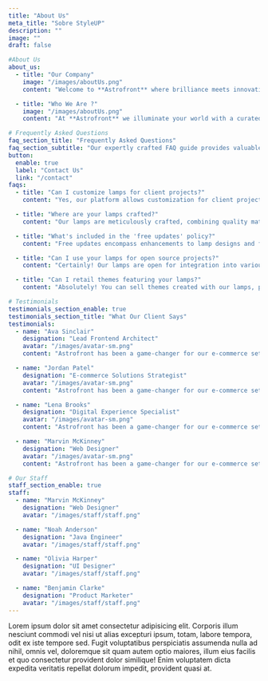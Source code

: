 ```yaml
---
title: "About Us"
meta_title: "Sobre StyleUP"
description: ""
image: ""
draft: false

#About Us
about_us:
  - title: "Our Company"
    image: "/images/aboutUs.png"
    content: "Welcome to **Astrofront** where brilliance meets innovation. We take pride in being your ultimate destination for exquisite lighting solutions that illuminate spaces and lives alike. With a passion for creating luminous experiences, we curate a diverse range of cutting-edge light fixtures designed to elevate any environment. Our commitment to quality craftsmanship and a keen eye for aesthetic appeal ensures that each product we offer is not just a source of light,<br/><br/> but a work of art in its own right. Whether you're seeking ambient elegance for your home or functional brilliance for a commercial space, [Your Company Name] is dedicated to bringing your vision to light. Explore our collection and let your surroundings shine with a touch of our radiant expertise. Elevate your space, embrace the light, only with **Astrofront**."

  - title: "Who We Are ?"
    image: "/images/aboutUs.png"
    content: "At **Astrofront** we illuminate your world with a curated collection of exceptional lighting solutions. Established with a passion for transforming spaces and creating ambiance, we stand as a beacon of quality and style in the realm of lighting. With a keen eye for design and a commitment to sourcing the finest materials, we pride ourselves on offering a diverse range of work that not only brighten spaces but also elevate aesthetics. <br/><br/> Committed to delivering excellence, we prioritize customer satisfaction and provide expert guidance to help you find the perfect lighting solution for any setting. Welcome to **Astrofront** where light meets inspiration. Illuminate your world today!"

# Frequently Asked Questions
faq_section_title: "Frequently Asked Questions"
faq_section_subtitle: "Our expertly crafted FAQ guide provides valuable insights on selecting the perfect table lamp to complement your decor and meet your specific lighting needs."
button:
  enable: true
  label: "Contact Us"
  link: "/contact"
faqs:
  - title: "Can I customize lamps for client projects?"
    content: "Yes, our platform allows customization for client projects, ensuring unique and tailored solutions. Yes, our platform allows customization for client projects, ensuring unique and tailored solutions."

  - title: "Where are your lamps crafted?"
    content: "Our lamps are meticulously crafted, combining quality materials and skilled workmanship to deliver exceptional products. Our lamps are meticulously crafted, combining quality materials and skilled workmanship to deliver exceptional products."

  - title: "What's included in the 'free updates' policy?"
    content: "Free updates encompass enhancements to lamp designs and features, ensuring your collection stays current and appealing. Free updates encompass enhancements to lamp designs and features, ensuring your collection stays current and appealing"

  - title: "Can I use your lamps for open source projects?"
    content: "Certainly! Our lamps are open for integration into various projects, fostering creativity and innovation. Certainly! Our lamps are open for integration into various projects, fostering creativity and innovation."

  - title: "Can I retail themes featuring your lamps?"
    content: "Absolutely! You can sell themes created with our lamps, providing stylish solutions for diverse design needs. Absolutely! You can sell themes created with our lamps, providing stylish solutions for diverse design needs."

# Testimonials
testimonials_section_enable: true
testimonials_section_title: "What Our Client Says"
testimonials:
  - name: "Ava Sinclair"
    designation: "Lead Frontend Architect"
    avatar: "/images/avatar-sm.png"
    content: "Astrofront has been a game-changer for our e-commerce setup. This Astro-Shopify boilerplate blends the speed and flexibility of Astro with the powerful e-commerce capabilities of Shopify, giving us the perfect foundation for a high-performance, modern storefront. Setup was smooth, and it’s optimized for seamless integration with Shopify’s API, so we were able to get our site up and running quickly without compromising on customizations or functionality. Astrofront’s clean codebase and scalability make it an ideal solution for any team looking to leverage Astro’s benefits in an e-commerce context. Highly recommended for anyone looking to streamline their Shopify store with the speed of Astro!"

  - name: "Jordan Patel"
    designation: "E-commerce Solutions Strategist"
    avatar: "/images/avatar-sm.png"
    content: "Astrofront has been a game-changer for our e-commerce setup. This Astro-Shopify boilerplate blends the speed and flexibility of Astro with the powerful e-commerce capabilities of Shopify, giving us the perfect foundation for a high-performance, modern storefront. Setup was smooth, and it’s optimized for seamless integration with Shopify’s API, so we were able to get our site up and running quickly without compromising on customizations or functionality. Astrofront’s clean codebase and scalability make it an ideal solution for any team looking to leverage Astro’s benefits in an e-commerce context. Highly recommended for anyone looking to streamline their Shopify store with the speed of Astro!"

  - name: "Lena Brooks"
    designation: "Digital Experience Specialist"
    avatar: "/images/avatar-sm.png"
    content: "Astrofront has been a game-changer for our e-commerce setup. This Astro-Shopify boilerplate blends the speed and flexibility of Astro with the powerful e-commerce capabilities of Shopify, giving us the perfect foundation for a high-performance, modern storefront. Setup was smooth, and it’s optimized for seamless integration with Shopify’s API, so we were able to get our site up and running quickly without compromising on customizations or functionality. Astrofront’s clean codebase and scalability make it an ideal solution for any team looking to leverage Astro’s benefits in an e-commerce context. Highly recommended for anyone looking to streamline their Shopify store with the speed of Astro!"

  - name: "Marvin McKinney"
    designation: "Web Designer"
    avatar: "/images/avatar-sm.png"
    content: "Astrofront has been a game-changer for our e-commerce setup. This Astro-Shopify boilerplate blends the speed and flexibility of Astro with the powerful e-commerce capabilities of Shopify, giving us the perfect foundation for a high-performance, modern storefront. Setup was smooth, and it’s optimized for seamless integration with Shopify’s API, so we were able to get our site up and running quickly without compromising on customizations or functionality. Astrofront’s clean codebase and scalability make it an ideal solution for any team looking to leverage Astro’s benefits in an e-commerce context. Highly recommended for anyone looking to streamline their Shopify store with the speed of Astro!"

# Our Staff
staff_section_enable: true
staff:
  - name: "Marvin McKinney"
    designation: "Web Designer"
    avatar: "/images/staff/staff.png"

  - name: "Noah Anderson"
    designation: "Java Engineer"
    avatar: "/images/staff/staff.png"

  - name: "Olivia Harper"
    designation: "UI Designer"
    avatar: "/images/staff/staff.png"

  - name: "Benjamin Clarke"
    designation: "Product Marketer"
    avatar: "/images/staff/staff.png"
---
```


Lorem ipsum dolor sit amet consectetur adipisicing elit. Corporis illum nesciunt commodi vel nisi ut alias excepturi ipsum, totam, labore tempora, odit ex iste tempore sed. Fugit voluptatibus perspiciatis assumenda nulla ad nihil, omnis vel, doloremque sit quam autem optio maiores, illum eius facilis et quo consectetur provident dolor similique! Enim voluptatem dicta expedita veritatis repellat dolorum impedit, provident quasi at.
